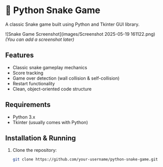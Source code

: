 # 🐍 Python Snake Game

A classic Snake game built using Python and Tkinter GUI library.

![Snake Game Screenshot](images/Screenshot 2025-05-19 161122.png) *(You can add a screenshot later)*

## Features
- Classic snake gameplay mechanics
- Score tracking
- Game over detection (wall collision & self-collision)
- Restart functionality
- Clean, object-oriented code structure

## Requirements
- Python 3.x
- Tkinter (usually comes with Python)

## Installation & Running
1. Clone the repository:
   ```bash
   git clone https://github.com/your-username/python-snake-game.git
